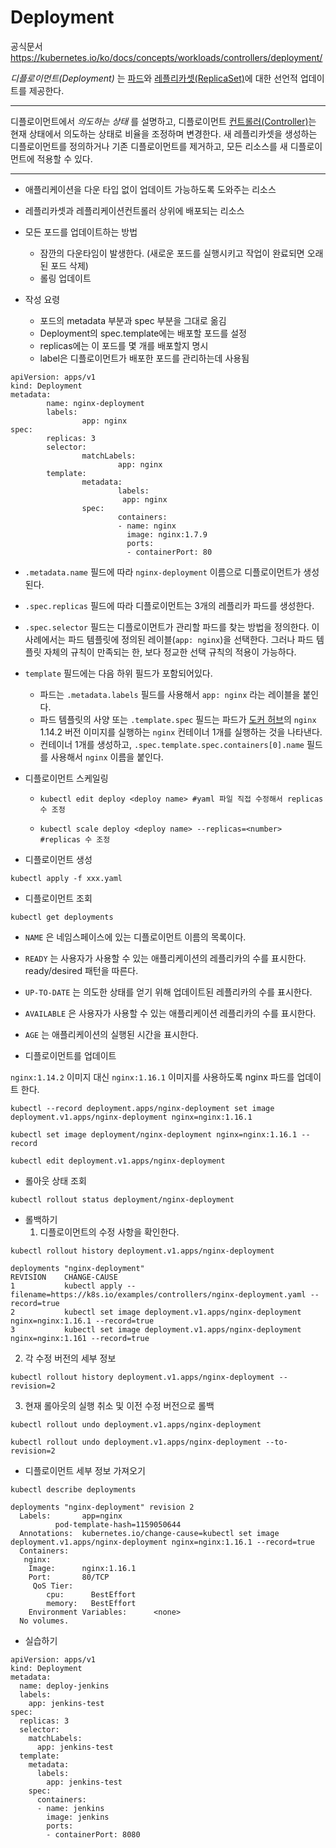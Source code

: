 # Deployment

공식문서 https://kubernetes.io/ko/docs/concepts/workloads/controllers/deployment/

*디플로이먼트(Deployment)* 는 [파드](https://kubernetes.io/ko/docs/concepts/workloads/pods/)와 [레플리카셋(ReplicaSet)](https://kubernetes.io/ko/docs/concepts/workloads/controllers/replicaset/)에 대한 선언적 업데이트를 제공한다.

---

디플로이먼트에서 *의도하는 상태* 를 설명하고, 디플로이먼트 [컨트롤러(Controller)](https://kubernetes.io/ko/docs/concepts/architecture/controller/)는 현재 상태에서 의도하는 상태로 비율을 조정하며 변경한다. 새 레플리카셋을 생성하는 디플로이먼트를 정의하거나 기존 디플로이먼트를 제거하고, 모든 리소스를 새 디플로이먼트에 적용할 수 있다.













---



- 애플리케이션을 다운 타입 없이 업데이트 가능하도록 도와주는 리소스
- 레플리카셋과 레플리케이션컨트롤러 상위에 배포되는 리소스



- 모든 포드를 업데이트하는 방법
  - 잠깐의 다운타임이 발생한다. (새로운 포드를 실행시키고 작업이 완료되면 오래된 포드 삭제)
  - 롤링 업데이트



- 작성 요령
  - 포드의 metadata 부분과 spec 부분을 그대로 옮김
  - Deployment의 spec.template에는 배포할 포드를 설정
  - replicas에는 이 포드를 몇 개를 배포할지 명시
  - label은 디플로이먼트가 배포한 포드를 관리하는데 사용됨



```
apiVersion: apps/v1
kind: Deployment
metadata:
        name: nginx-deployment
        labels:
                app: nginx
spec:
        replicas: 3
        selector:
                matchLabels:
                        app: nginx
        template:
                metadata:
                        labels:
                         app: nginx
                spec:
                        containers:
                        - name: nginx
                          image: nginx:1.7.9
                          ports:
                          - containerPort: 80

```

- `.metadata.name` 필드에 따라 `nginx-deployment` 이름으로 디플로이먼트가 생성된다.
- `.spec.replicas` 필드에 따라 디플로이먼트는 3개의 레플리카 파드를 생성한다.
- `.spec.selector` 필드는 디플로이먼트가 관리할 파드를 찾는 방법을 정의한다. 이 사례에서는 파드 템플릿에 정의된 레이블(`app: nginx`)을 선택한다. 그러나 파드 템플릿 자체의 규칙이 만족되는 한, 보다 정교한 선택 규칙의 적용이 가능하다.

- `template` 필드에는 다음 하위 필드가 포함되어있다.
  - 파드는 `.metadata.labels` 필드를 사용해서 `app: nginx` 라는 레이블을 붙인다.
  - 파드 템플릿의 사양 또는 `.template.spec` 필드는 파드가 [도커 허브](https://hub.docker.com/)의 `nginx` 1.14.2 버전 이미지를 실행하는 `nginx` 컨테이너 1개를 실행하는 것을 나타낸다.
  - 컨테이너 1개를 생성하고, `.spec.template.spec.containers[0].name` 필드를 사용해서 `nginx` 이름을 붙인다.



- 디플로이먼트 스케일링

  - ```
    kubectl edit deploy <deploy name> #yaml 파일 직접 수정해서 replicas 수 조정
    ```

  - ```
    kubectl scale deploy <deploy name> --replicas=<number>
    #replicas 수 조정
    ```



- 디플로이먼트 생성

```
kubectl apply -f xxx.yaml
```

- 디플로이먼트 조회

```
kubectl get deployments
```



- `NAME` 은 네임스페이스에 있는 디플로이먼트 이름의 목록이다.
- `READY` 는 사용자가 사용할 수 있는 애플리케이션의 레플리카의 수를 표시한다. ready/desired 패턴을 따른다.
- `UP-TO-DATE` 는 의도한 상태를 얻기 위해 업데이트된 레플리카의 수를 표시한다.
- `AVAILABLE` 은 사용자가 사용할 수 있는 애플리케이션 레플리카의 수를 표시한다.
- `AGE` 는 애플리케이션의 실행된 시간을 표시한다.



- 디플로이먼트를 업데이트

`nginx:1.14.2` 이미지 대신 `nginx:1.16.1` 이미지를 사용하도록 nginx 파드를 업데이트 한다.

```
kubectl --record deployment.apps/nginx-deployment set image deployment.v1.apps/nginx-deployment nginx=nginx:1.16.1
```

```
kubectl set image deployment/nginx-deployment nginx=nginx:1.16.1 --record
```

```
kubectl edit deployment.v1.apps/nginx-deployment
```



- 롤아웃 상태 조회

```
kubectl rollout status deployment/nginx-deployment
```



- 롤백하기
  1. 디플로이먼트의 수정 사항을 확인한다.

```
kubectl rollout history deployment.v1.apps/nginx-deployment

deployments "nginx-deployment"
REVISION    CHANGE-CAUSE
1           kubectl apply --filename=https://k8s.io/examples/controllers/nginx-deployment.yaml --record=true
2           kubectl set image deployment.v1.apps/nginx-deployment nginx=nginx:1.16.1 --record=true
3           kubectl set image deployment.v1.apps/nginx-deployment nginx=nginx:1.161 --record=true
```

2. 각 수정 버전의 세부 정보

```
kubectl rollout history deployment.v1.apps/nginx-deployment --revision=2
```

3. 현재 롤아웃의 실행 취소 및 이전 수정 버전으로 롤백

```
kubectl rollout undo deployment.v1.apps/nginx-deployment
```

```
kubectl rollout undo deployment.v1.apps/nginx-deployment --to-revision=2
```



- 디플로이먼트 세부 정보 가져오기

```
kubectl describe deployments

deployments "nginx-deployment" revision 2
  Labels:       app=nginx
          pod-template-hash=1159050644
  Annotations:  kubernetes.io/change-cause=kubectl set image deployment.v1.apps/nginx-deployment nginx=nginx:1.16.1 --record=true
  Containers:
   nginx:
    Image:      nginx:1.16.1
    Port:       80/TCP
     QoS Tier:
        cpu:      BestEffort
        memory:   BestEffort
    Environment Variables:      <none>
  No volumes.
```



- 실습하기

```
apiVersion: apps/v1
kind: Deployment
metadata:
  name: deploy-jenkins
  labels:
    app: jenkins-test
spec:
  replicas: 3
  selector:
    matchLabels:
      app: jenkins-test
  template:
    metadata:
      labels:
        app: jenkins-test
    spec:
      containers:
      - name: jenkins
        image: jenkins
        ports:
        - containerPort: 8080
```



